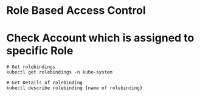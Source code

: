# Role Based Access Control

# Check Account which is assigned to specific Role

```
# Get rolebindings
kubectl get rolebindings -n kube-system

# Get Details of rolebinding
kubectl describe rolebinding {name of rolebinding}
```
